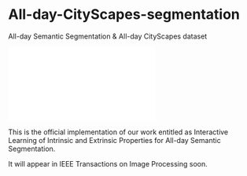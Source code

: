 # All-day-CityScapes-segmentation
All-day Semantic Segmentation &amp; All-day CityScapes dataset

![avatar](/Fig/heatmapInEx.pdf)

This is the official implementation of our work entitled as Interactive Learning of Intrinsic and Extrinsic Properties for All-day Semantic Segmentation.

It will appear in IEEE Transactions on Image Processing soon.
